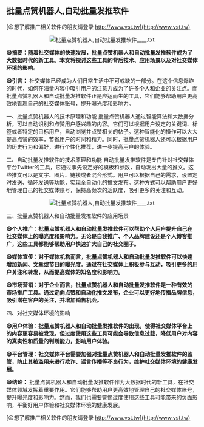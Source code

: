 ## **批量点赞机器人,自动批量发推软件**

[😍想了解推广相关软件的朋友请登录 http://www.vst.tw](http://www.vst.tw)

 <center><img src="https://vst.tw/MP4/tuiguang/png/3.png" alt="批量点赞机器人,自动批量发推软件____.txt"></center>

**😄摘要：随着社交媒体的快速发展，批量点赞机器人和自动批量发推软件成为了大数据时代的新工具。本文将探讨这些工具的背后技术、应用场景以及对社交媒体环境的影响。**

**😄引言：**
社交媒体已经成为人们日常生活中不可或缺的一部分。在这个信息爆炸的时代，如何在海量内容中吸引用户的注意力成为了许多个人和企业的关注点。而批量点赞机器人和自动批量发推软件正是应运而生的工具，它们能够帮助用户更高效地管理自己的社交媒体账号，提升曝光度和影响力。

一、批量点赞机器人的技术原理和功能
批量点赞机器人通过智能算法和大数据分析，可以自动识别和点赞用户感兴趣的内容。它们可以根据用户设定的关键词、标签或者特定的目标用户，自动浏览并点赞相关的帖子。这种智能化的操作可以大大提高点赞的效率，节省用户的时间和精力。同时，批量点赞机器人还可以根据用户的历史行为和偏好，进行个性化推荐，进一步提高用户的体验。

二、自动批量发推软件的技术原理和功能
自动批量发推软件是专门针对社交媒体平台Twitter的工具，它通过事先设定好的模板和参数，自动发出大量的推文。这些推文可以是文字、图片、链接或者混合形式。用户可以根据自己的需求，设置定时发送、循环发送等功能，实现全自动化的推文发布。这种方式可以帮助用户更好地管理自己的社交媒体账号，保持高频次的活跃度，吸引更多的关注和互动。

 <center><img src="https://vst.tw/MP4/tuiguang/png/0.png" alt="批量点赞机器人,自动批量发推软件____.txt"></center>

三、批量点赞机器人和自动批量发推软件的应用场景

**😄个人推广：批量点赞机器人和自动批量发推软件可以帮助个人用户提升自己在社交媒体上的曝光度和影响力。无论是自我推广、个人品牌建设还是个人博客推广，这些工具都能够帮助用户快速扩大自己的社交圈子。**

**😄媒体宣传：对于媒体机构而言，批量点赞机器人和自动批量发推软件可以快速增加新闻、文章或节目的曝光度。通过在社交媒体上积极参与互动，吸引更多的用户关注和转发，从而提高媒体的知名度和影响力。**

**😄市场营销：对于企业而言，批量点赞机器人和自动批量发推软件是一种有效的市场推广工具。通过定向点赞和自动化推文发布，企业可以更好地传播品牌信息，吸引潜在客户的关注，并增加销售机会。**

四、对社交媒体环境的影响

**😄用户体验：批量点赞机器人和自动批量发推软件的出现，使得社交媒体平台上的内容更容易被发现。但过度使用这些工具可能会导致信息过载，降低用户对内容的真实性和质量的判断能力，影响用户体验。**

**😄平台管理：社交媒体平台需要加强对批量点赞机器人和自动批量发推软件的监管，防止其被滥用来进行欺诈、谣言传播等不良行为，维护社交媒体环境的健康发展。**

**😄结论：**
批量点赞机器人和自动批量发推软件作为大数据时代的新工具，在社交媒体领域发挥着重要作用。它们能够帮助用户更高效地管理自己的社交媒体账号，提升曝光度和影响力。然而，我们也需要警惕过度使用这些工具可能带来的负面影响，平衡好用户体验和社交媒体环境的健康发展。

[😍想了解推广相关软件的朋友请登录 http://www.vst.tw](http://www.vst.tw)



